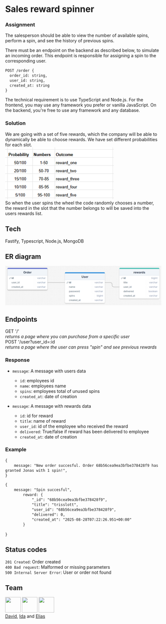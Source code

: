 # Sales reward spinner

### Assignment
The salesperson should be able to view the number of available spins, perform a spin, and see the history of previous spins.

There must be an endpoint on the backend as described below, to simulate an incoming order.
This endpoint is responsible for assigning a spin to the corresponding user.
```
POST /order {
  order_id: string,
  user_id: string,
  created_at: string
}
```
The technical requirement is to use TypeScript and Node.js.
For the frontend, you may use any framework you prefer or vanilla JavaScript.
On the backend, you're free to use any framework and any database.

### Solution
We are going with a set of five rewards, which the company will be able to dynamically be able to choose rewards. We have set different probabilities for each slot.  
![probability vs outcome table](image-1.png)  
So when the user spins the wheel the code randomly chooses a number, the reward in the slot that the number belongs to will be saved into the users rewards list. 

## Tech
Fastify, Typescript, Node.js, MongoDB

## ER diagram 
![er diagram](image-3.png)


## Endpoints
GET '/'  
_returns a page where you can purchase from a specific user_  
POST '/user?user_id=:id  
_returns a page where the user can press "spin" and see previous rewards_  

### Response
- ```message```: A message with users data
    + ```id```: employees id
    + ```name```: employees name
    + ```spins```: employees total of unused spins
    + ```created_at```: date of creation
      
- ```message```: A message with rewards data
    + ```id```: id for reward
    + ```title```: name of reward
    + ```user_id```: id of the employee who received the reward
    + ```delivered```: True/false if reward has been delivered to employee
    + ```created_at```: date of creation

### Example
```
{
    message: "New order succesful. Order 68b56cea9ea3bfbe378428f9 has granted Jonas with 1 spin!",
}
```  
   
```
{
    message: "Spin succesful",
        reward: {
            "_id": "68b56cea9ea3bfbe378428f9",
            "title": "trisslott",
            "user_id": "68b56cea9ea3bfbe378428f9",
            "delivered": 0,
            "created_at": "2025-08-28T07:22:26.951+00:00"
        }
    
}
```

## Status codes
```201 Created```: Order created  
```400 Bad request```: Malformed or missing parameters  
```500 Internal Server Error```: User or order not found  


## Team
<img src="https://avatars.githubusercontent.com/u/117070056?v=4" width="50" height="50">   <img src="https://avatars.githubusercontent.com/u/180587803?v=4" width="50" height="50">  <img src="https://avatars.githubusercontent.com/u/180266163?v=4" width="50" height="50">   
[David](https://github.com/DavidDyberg), [Ida](https://github.com/Chokladglasyr) and [Elias](https://github.com/Elias-Larsson)